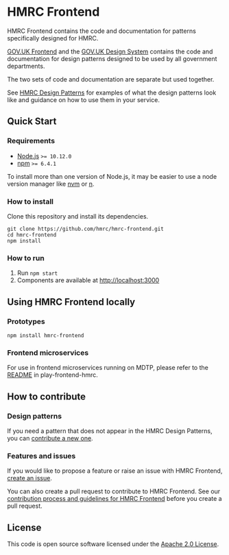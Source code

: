 # HMRC Frontend

HMRC Frontend contains the code and documentation for patterns specifically designed for HMRC.

[GOV.UK Frontend](https://github.com/alphagov/govuk-frontend) and the 
[GOV.UK Design System](https://design-system.service.gov.uk/) contains the code and documentation for 
design patterns designed to be used by all government departments.

The two sets of code and documentation are separate but used together.

See [HMRC Design Patterns](https://design.tax.service.gov.uk/hmrc-design-patterns/) for examples 
of what the design patterns look like and guidance on how to use them in your service.

## Quick Start

### Requirements

* [Node.js](https://nodejs.org/en/) `>= 10.12.0`
* [npm](https://www.npmjs.com/) `>= 6.4.1`

To install more than one version of Node.js, it may be easier to use a node version manager 
like [nvm](https://github.com/nvm-sh/nvm) or [n](https://github.com/tj/n).

### How to install

Clone this repository and install its dependencies.

```shell script
git clone https://github.com/hmrc/hmrc-frontend.git
cd hmrc-frontend
npm install
```

### How to run

1. Run `npm start`
2. Components are available at [http://localhost:3000]()

## Using HMRC Frontend locally

### Prototypes

`npm install hmrc-frontend`

### Frontend microservices

For use in frontend microservices running on MDTP, please refer to the [README](https://www.github.com/hmrc/play-frontend-hmrc)
 in play-frontend-hmrc.
    
## How to contribute

### Design patterns

If you need a pattern that does not appear in the HMRC Design Patterns, you can [contribute a new one](https://github.com/hmrc/design-patterns/issues/new).

### Features and issues

If you would like to propose a feature or raise an issue with HMRC Frontend, [create an issue](https://github.com/hmrc/hmrc-frontend/issues/new).

You can also create a pull request to contribute to HMRC Frontend. See our [contribution process and guidelines for HMRC Frontend](CONTRIBUTING.md) before you create a pull request.

## License

This code is open source software licensed under the [Apache 2.0 License]("http://www.apache.org/licenses/LICENSE-2.0.html").

